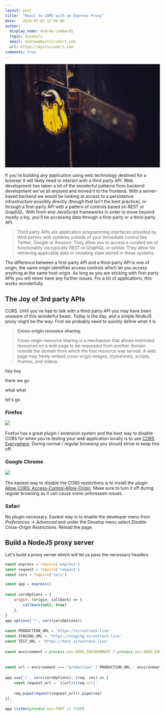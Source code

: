 ```yaml
---
layout: post
title:  "React to CORS with an Express Proxy"
date:   2020-05-02 12:00:00
author:
  display_name: Andrew Lombardi
  login: kinabalu
  email: andrew@mysticcoders.com
  url: https://mysticcoders.com
comments: true
---
```


![](/images/blog/chris-panas-0Yiy0XajJHQ-unsplash.jpg)

If you're building any application using web technology destined for a browser it will likely need to interact with a third party API. Web development has taken a lot of the wonderful patterns from backend development we've all enjoyed and moved it to the frontend. With a server-based backend we would be looking at access to a persistence infrastructure possibly directly (though that isn't the best practice), or through a first-party API with a pattern of controls based on REST or GraphQL. With front-end JavaScript frameworks in order to move beyond mostly a toy, you'll be accessing data through a first-party or a third-party API.

<!--more-->

> Third party APIs are application programming interfaces provided by third parties with systems outside of your immediate control like Twitter, Google or Amazon. They allow you to access a curated set of functionality via typically REST or GraphQL or similar. They allow for retrieving applicable data or mutating state stored in these systems.

The difference between a first-party API and a third-party API is one of origin, the same origin identifies access controls which let you access anything at the same host origin. As long as you are sticking with first-party APIs you will never have any further issues. For a lot of applications, this works wonderfully. 

## The Joy of 3rd party APIs
CORS. Until you've had to talk with a third-party API you may have been unaware of this wonderful beast. Today is the day, and a simple NodeJS proxy might be the way. First we probably need to quickly define what it is.

> **Cross-origin resource sharing**
> 
> Cross-origin resource sharing is a mechanism that allows restricted resources on a web page to be requested from another domain outside the domain from which the first resource was served. A web page may freely embed cross-origin images, stylesheets, scripts, iframes, and videos.


hey hey

there we go

what what

let's go

### Firefox
  ![](https://addons.cdn.mozilla.net/static/img/addon-icons/default-64.png)

  Firefox has a great plugin / extension system and the best way to disable CORS for when you're testing your web application locally is to use [CORS Everywhere](https://addons.mozilla.org/en-US/firefox/addon/cors-everywhere/). During normal / regular browsing you should strive to keep this off.

### Google Chrome
  ![](https://lh3.googleusercontent.com/Jgrc_x59UKuesuygHMfaBNKoLiO2uLzvTx-ssa0xLeuradaZhwfjWVos_l6w6kf5SRSnRiwy2eA=w128-h128-e365)

  The easiest way to disable the CORS restrictions is to install the plugin [Allow CORS: Access-Control-Allow-Origin](https://chrome.google.com/webstore/detail/allow-cors-access-control/lhobafahddgcelffkeicbaginigeejlf). Make sure to turn it off during regular browsing as it can cause some unforeseen issues.

### Safari
No plugin necessary. Easiest way is to enable the developer menu from *Preferences -> Advanced* and under the Develop menu select *Disable Cross-Origin Restrictions*. Reload the page.

## 

## Build a NodeJS proxy server
Let's build a proxy server which will let us pass the necessary headers

```javascript
const express = require('express')
const request = require('request')
const cors = require('cors')
```


```javascript
const app = express()

const corsOptions = {
    origin: (origin, callback) => {
        callback(null, true)
    },
}
app.options('*', cors(corsOptions))

const PRODUCTION_URL = 'https://virustrack.live'
const STAGING_URL = 'https://staging.virustrack.live'
const TEST_URL = 'https://test.virustrack.live'

const environment = process.env.NODE_ENVIRONMENT ? process.env.NODE_ENVIRONMENT : "production"


const url = environment === "production" ? PRODUCTION_URL : environment === "staging" ? STAGING_URL : TEST_URL

app.use('/', cors(corsOptions), (req, res) => {
    const request_url = `${url}${req.url}`

    req.pipe(request(request_url)).pipe(res)
});

app.listen(process.env.PORT || 3100)
```